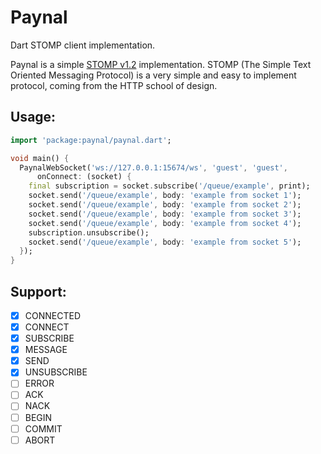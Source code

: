 # Paynal 

Dart STOMP client implementation.

Paynal is a simple [STOMP v1.2](https://stomp.github.io/stomp-specification-1.2.html) implementation. STOMP (The Simple Text Oriented Messaging Protocol) is a very simple and easy to implement protocol, coming from the HTTP school of design.

## Usage:

```dart
import 'package:paynal/paynal.dart';

void main() {
  PaynalWebSocket('ws://127.0.0.1:15674/ws', 'guest', 'guest',
      onConnect: (socket) {
    final subscription = socket.subscribe('/queue/example', print);
    socket.send('/queue/example', body: 'example from socket 1');
    socket.send('/queue/example', body: 'example from socket 2');
    socket.send('/queue/example', body: 'example from socket 3');
    socket.send('/queue/example', body: 'example from socket 4');
    subscription.unsubscribe();
    socket.send('/queue/example', body: 'example from socket 5');
  });
}
```

## Support:
- [x] CONNECTED
- [x] CONNECT
- [x] SUBSCRIBE
- [x] MESSAGE
- [x] SEND
- [X] UNSUBSCRIBE
- [ ] ERROR
- [ ] ACK
- [ ] NACK
- [ ] BEGIN
- [ ] COMMIT
- [ ] ABORT
